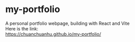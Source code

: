 ﻿# my-portfolio
A personal portfolio webpage, building with React and Vite\
Here is the link:\
https://chuanchuanhu.github.io/my-portfolio/
